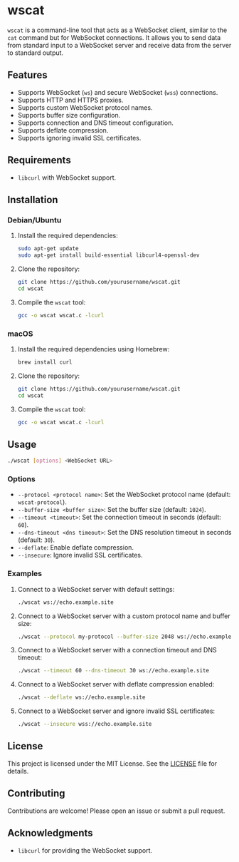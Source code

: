 # wscat

`wscat` is a command-line tool that acts as a WebSocket client, similar to the `cat` command but for WebSocket connections. It allows you to send data from standard input to a WebSocket server and receive data from the server to standard output.

## Features

- Supports WebSocket (`ws`) and secure WebSocket (`wss`) connections.
- Supports HTTP and HTTPS proxies.
- Supports custom WebSocket protocol names.
- Supports buffer size configuration.
- Supports connection and DNS timeout configuration.
- Supports deflate compression.
- Supports ignoring invalid SSL certificates.

## Requirements

- `libcurl` with WebSocket support.

## Installation

### Debian/Ubuntu

1. Install the required dependencies:

    ```sh
    sudo apt-get update
    sudo apt-get install build-essential libcurl4-openssl-dev
    ```

2. Clone the repository:

    ```sh
    git clone https://github.com/yourusername/wscat.git
    cd wscat
    ```

3. Compile the `wscat` tool:

    ```sh
    gcc -o wscat wscat.c -lcurl
    ```

### macOS

1. Install the required dependencies using Homebrew:

    ```sh
    brew install curl
    ```

2. Clone the repository:

    ```sh
    git clone https://github.com/yourusername/wscat.git
    cd wscat
    ```

3. Compile the `wscat` tool:

    ```sh
    gcc -o wscat wscat.c -lcurl
    ```

## Usage

```sh
./wscat [options] <WebSocket URL>
```

### Options

- `--protocol <protocol name>`: Set the WebSocket protocol name (default: `wscat-protocol`).
- `--buffer-size <buffer size>`: Set the buffer size (default: `1024`).
- `--timeout <timeout>`: Set the connection timeout in seconds (default: `60`).
- `--dns-timeout <dns timeout>`: Set the DNS resolution timeout in seconds (default: `30`).
- `--deflate`: Enable deflate compression.
- `--insecure`: Ignore invalid SSL certificates.

### Examples

1. Connect to a WebSocket server with default settings:

    ```sh
    ./wscat ws://echo.example.site
    ```

2. Connect to a WebSocket server with a custom protocol name and buffer size:

    ```sh
    ./wscat --protocol my-protocol --buffer-size 2048 ws://echo.example.site
    ```

3. Connect to a WebSocket server with a connection timeout and DNS timeout:

    ```sh
    ./wscat --timeout 60 --dns-timeout 30 ws://echo.example.site
    ```

4. Connect to a WebSocket server with deflate compression enabled:

    ```sh
    ./wscat --deflate ws://echo.example.site
    ```

5. Connect to a WebSocket server and ignore invalid SSL certificates:

    ```sh
    ./wscat --insecure wss://echo.example.site
    ```

## License

This project is licensed under the MIT License. See the [LICENSE](LICENSE) file for details.

## Contributing

Contributions are welcome! Please open an issue or submit a pull request.

## Acknowledgments

- `libcurl` for providing the WebSocket support.